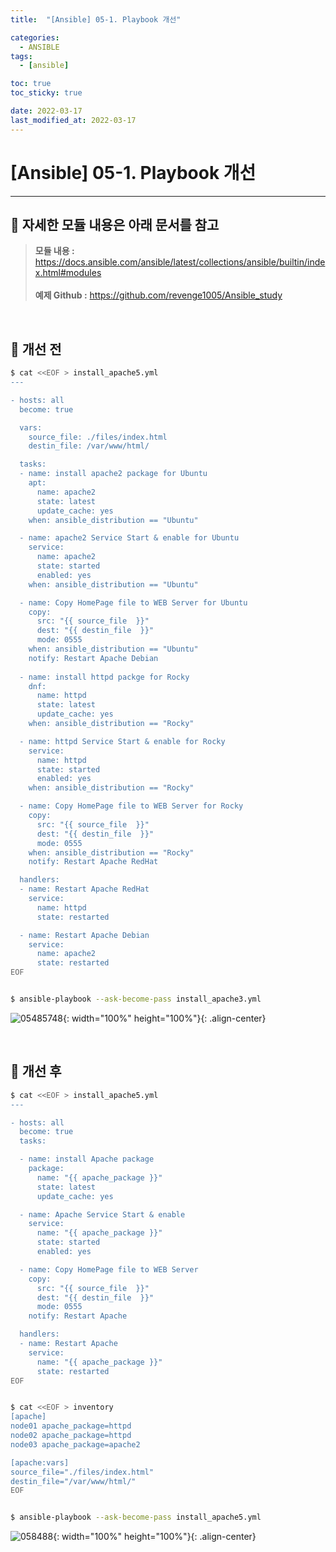 ```yaml
---
title:  "[Ansible] 05-1. Playbook 개선"

categories:
  - ANSIBLE
tags:
  - [ansible]

toc: true
toc_sticky: true

date: 2022-03-17
last_modified_at: 2022-03-17
---
```

# [Ansible] 05-1. Playbook 개선
---

<style>
table {
    font-size: 12pt;
}
table th:first-of-type {
    width: 5%;
}
table th:nth-of-type(2) {
    width: 15%;
}
table th:nth-of-type(3) {
    width: 50%;
}
table th:nth-of-type(4) {
    width: 30%;
}
</style>

## 🔔 자세한 모듈 내용은 아래 문서를 참고

> **모듈 내용 :** <https://docs.ansible.com/ansible/latest/collections/ansible/builtin/index.html#modules><br><br>
**예제 Github :** <https://github.com/revenge1005/Ansible_study>

<br>

## 📜 개선 전

```bash
$ cat <<EOF > install_apache5.yml
---

- hosts: all
  become: true

  vars:
    source_file: ./files/index.html
    destin_file: /var/www/html/

  tasks:
  - name: install apache2 package for Ubuntu
    apt:
      name: apache2
      state: latest
      update_cache: yes
    when: ansible_distribution == "Ubuntu"

  - name: apache2 Service Start & enable for Ubuntu
    service:
      name: apache2
      state: started
      enabled: yes
    when: ansible_distribution == "Ubuntu"

  - name: Copy HomePage file to WEB Server for Ubuntu
    copy:
      src: "{{ source_file  }}"
      dest: "{{ destin_file  }}"
      mode: 0555
    when: ansible_distribution == "Ubuntu" 
    notify: Restart Apache Debian
  
  - name: install httpd packge for Rocky
    dnf:
      name: httpd
      state: latest
      update_cache: yes
    when: ansible_distribution == "Rocky"

  - name: httpd Service Start & enable for Rocky
    service:
      name: httpd
      state: started
      enabled: yes
    when: ansible_distribution == "Rocky"

  - name: Copy HomePage file to WEB Server for Rocky
    copy:
      src: "{{ source_file  }}"
      dest: "{{ destin_file  }}"
      mode: 0555
    when: ansible_distribution == "Rocky"
    notify: Restart Apache RedHat

  handlers:
  - name: Restart Apache RedHat
    service:
      name: httpd
      state: restarted

  - name: Restart Apache Debian
    service:
      name: apache2
      state: restarted
EOF


$ ansible-playbook --ask-become-pass install_apache3.yml
```

![05485748](https://user-images.githubusercontent.com/42735894/223374615-39b63dfb-fe3a-497d-a4c5-18b637f489d1.png){: width="100%" height="100%"}{: .align-center}

<br>

## 📜 개선 후

```bash
$ cat <<EOF > install_apache5.yml
---

- hosts: all
  become: true
  tasks:

  - name: install Apache package 
    package:
      name: "{{ apache_package }}"
      state: latest
      update_cache: yes

  - name: Apache Service Start & enable
    service:
      name: "{{ apache_package }}"
      state: started
      enabled: yes

  - name: Copy HomePage file to WEB Server
    copy:
      src: "{{ source_file  }}"
      dest: "{{ destin_file  }}"
      mode: 0555
    notify: Restart Apache

  handlers:
  - name: Restart Apache
    service:
      name: "{{ apache_package }}"
      state: restarted
EOF


$ cat <<EOF > inventory
[apache]
node01 apache_package=httpd
node02 apache_package=httpd
node03 apache_package=apache2

[apache:vars]
source_file="./files/index.html"
destin_file="/var/www/html/"
EOF


$ ansible-playbook --ask-become-pass install_apache5.yml
```

![058488](https://user-images.githubusercontent.com/42735894/223374618-63b1274c-cbe9-4edd-afee-247507e6af7d.png){: width="100%" height="100%"}{: .align-center}

<br>